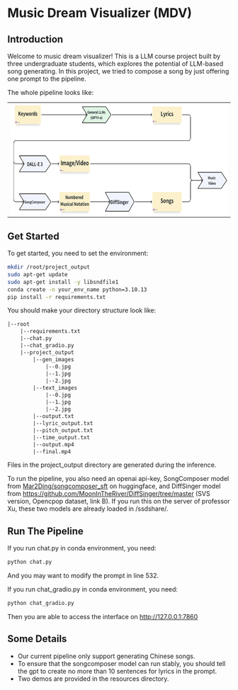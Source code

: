 # Music Dream Visualizer (MDV)
## Introduction
Welcome to music dream visualizer! This is a LLM course project built by three undergraduate students, which explores the potential of LLM-based song generating. In this project, we tried to compose a song by just offering one prompt to the pipeline.

The whole pipeline looks like:
<table style="width:100%">
  <tr>
    <td><img src="resources/pipeline.png" alt="Pipeline" height="250"></td>
  </tr>
</table>

## Get Started
To get started, you need to set the environment:
```sh
mkdir /root/project_output
sudo apt-get update
sudo apt-get install -y libsndfile1
conda create -n your_env_name python=3.10.13
pip install -r requirements.txt
```
You should make your directory structure look like:
```
|--root
    |--requirements.txt
    |--chat.py
    |--chat_gradio.py
    |--project_output
        |--gen_images
            |--0.jpg
            |--1.jpg
            |--2.jpg
        |--text_images
            |--0.jpg
            |--1.jpg
            |--2.jpg
        |--output.txt
        |--lyric_output.txt
        |--pitch_output.txt
        |--time_output.txt
        |--output.mp4
        |--final.mp4
```
Files in the project_output directory are generated during the inference.

To run the pipeline, you also need an openai api-key, SongComposer model from [Mar2Ding/songcomposer_sft](https://huggingface.co/Mar2Ding/songcomposer_sft) on huggingface, and DiffSinger model from https://github.com/MoonInTheRiver/DiffSinger/tree/master (SVS version, Opencpop dataset, link B). If you run this on the server of professor Xu, these two models are already loaded in /ssdshare/.

## Run The Pipeline
If you run chat.py in conda environment, you need:
```sh
python chat.py
```
And you may want to modify the prompt in line 532.

If you run chat_gradio.py in conda environment, you need:
```sh
python chat_gradio.py
```
Then you are able to access the interface on http://127.0.0.1:7860

## Some Details
 - Our current pipeline only support generating Chinese songs.
 - To ensure that the songcomposer model can run stably, you should tell the gpt to create no more than 10 sentences for lyrics in the prompt.
 - Two demos are provided in the resources directory.